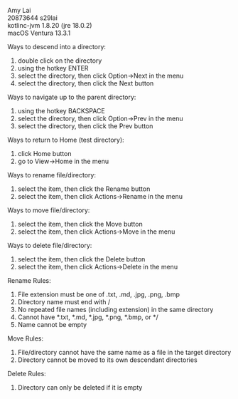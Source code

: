 Amy Lai\
20873644 s29lai\
kotlinc-jvm 1.8.20 (jre 18.0.2)\
macOS Ventura 13.3.1

Ways to descend into a directory:
1. double click on the directory
2. using the hotkey ENTER
3. select the directory, then click Option->Next in the menu
4. select the directory, then click the Next button

Ways to navigate up to the parent directory:
1. using the hotkey BACKSPACE
2. select the directory, then click Option->Prev in the menu
3. select the directory, then click the Prev button

Ways to return to Home (test directory):
1. click Home button
2. go to View->Home in the menu

Ways to rename file/directory:
1. select the item, then click the Rename button
2. select the item, then click Actions->Rename in the menu

Ways to move file/directory:
1. select the item, then click the Move button
2. select the item, then click Actions->Move in the menu

Ways to delete file/directory:
1. select the item, then click the Delete button
2. select the item, then click Actions->Delete in the menu

Rename Rules:
1. File extension must be one of .txt, .md, .jpg, .png, .bmp
2. Directory name must end with /
3. No repeated file names (including extension) in the same directory
4. Cannot have *.txt, *.md, *.jpg, *.png, *.bmp, or */
5. Name cannot be empty

Move Rules:
1. File/directory cannot have the same name as a file in the target directory
2. Directory cannot be moved to its own descendant directories

Delete Rules:
1. Directory can only be deleted if it is empty
